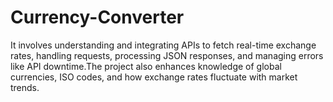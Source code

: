 # Currency-Converter

It involves understanding and integrating APIs to fetch real-time exchange rates, handling requests, processing JSON responses, and managing errors like API downtime.The project also enhances knowledge of global currencies, ISO codes, and how exchange rates fluctuate with market trends. 
